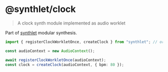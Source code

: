 # @synthlet/clock

> A clock synth module implemented as audio worklet

Part of [synthlet](https://github.com/danigb/synthlet) modular synthesis.

```ts
import { registerClockWorkletOnce, createClock } from "synthlet"; // or "@synthlet/clock";

const audioContext = new AudioContext();

await registerClockWorkletOnce(audioContext);
const clock = createClock(audioContext, { bpm: 80 });
```
